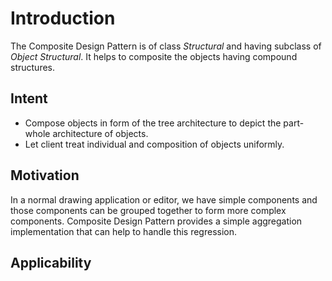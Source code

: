 # Introduction
The Composite Design Pattern is of class *Structural* and having subclass of *Object Structural*. It helps to composite the objects having compound structures.

## Intent
* Compose objects in form of the tree architecture to depict the part-whole architecture of objects.
* Let client treat individual and composition of objects uniformly.

## Motivation
In a normal drawing application or editor, we have simple components and those components can be grouped together to form more complex components. Composite Design Pattern provides a simple aggregation implementation that can help to handle this regression.

## Applicability
